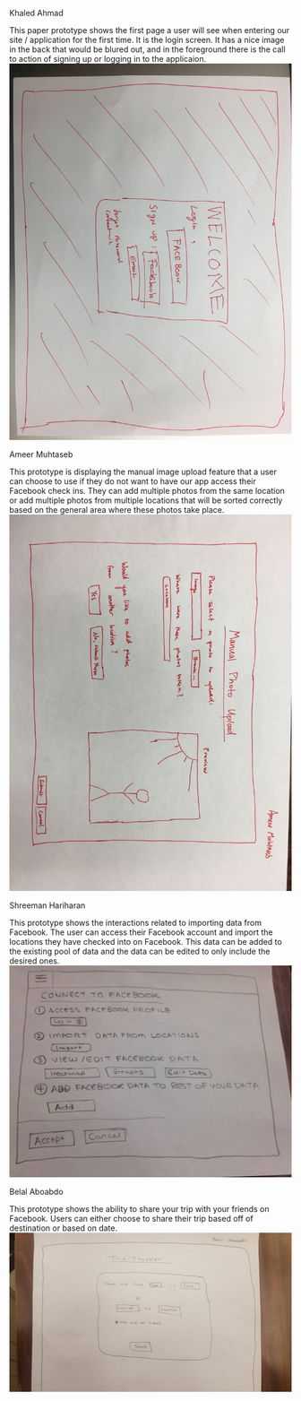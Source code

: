 Khaled Ahmad 

This paper prototype shows the first page a user will see when entering our site / application for the first time. It is the login screen. It has a nice image in the back that would be blured out, and in the foreground there is the call to action of signing up or logging in to the applicaion. 
![alt tag](https://github.com/ameezus/cogs121/blob/master/images/khaled-paper.JPG)

Ameer Muhtaseb

This prototype is displaying the manual image upload feature that a user can choose to use if they do not want to have our app access their Facebook check ins. They can add multiple photos from the same location or add multiple photos from multiple locations that will be sorted correctly based on the general area where these photos take place.
![alt tag](https://github.com/ameezus/cogs121/blob/master/images/ameer-paper.JPG)


Shreeman Hariharan

This prototype shows the interactions related to importing data from Facebook. The user can access their Facebook account and import the locations they have checked into on Facebook. This data can be added to the existing pool of data and the data can be edited to only include the desired ones.
![alt tag](https://github.com/ameezus/cogs121/blob/master/images/shreeman-paper.jpg)

Belal Aboabdo 

This prototype shows the ability to share your trip with your friends on Facebook. Users can either choose to share their trip based off of destination or based on date.
![alt tag](https://github.com/ameezus/cogs121/blob/master/images/belal-paper.jpg)
